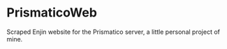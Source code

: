 # PrismaticoWeb
Scraped Enjin website for the Prismatico server, a little personal project of mine.

